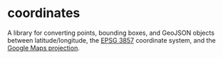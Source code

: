# coordinates

A library for converting points, bounding boxes, and GeoJSON objects between latitude/longitude,
the [EPSG 3857][epsg3857] coordinate system, and the [Google Maps projection][googlemaps].

[epsg3857]: http://epsg.io/3857
[googlemaps]: https://developers.google.com/maps/documentation/javascript/examples/map-coordinates
